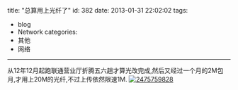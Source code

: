 title: "总算用上光纤了"
id: 382
date: 2013-01-31 22:02:02
tags: 
- blog
- Network
categories: 
- 其他
- 网络
---

从12年12月起跑联通营业厅折腾五六趟才算光改完成,然后又经过一个月的2M包月,才用上20M的光纤,不过上传依然限速1M.
[![](http://ahui.us/wp-content/uploads/2013/01/2475759828.png "2475759828")](http://ahui.us/wp-content/uploads/2013/01/2475759828.png)